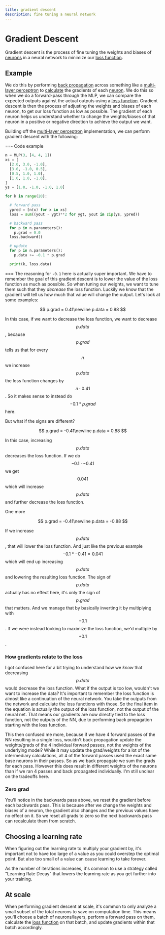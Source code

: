 ```yaml
---
title: gradient descent
description: fine tuning a neural network
---
```


# Gradient Descent

Gradient descent is the process of fine tuning the weights and biases of [neurons](../neuron) in a neural network to minimize our [loss function](../loss/).

## Example

We do this by performing [back propagation](../back-propagation/) across something like a [multi-layer perceptron](../multi-layer-perceptron/) to [calculate](../derivatives/) the gradients of each [neuron](../neuron/). We do this so when we do a forward-pass through the MLP, we can compare the expected outputs against the actual outputs using a [loss function](../loss/). Gradient descent is then the process of adjusting the weights and biases of each neuron, to get our loss function as low as possible. The gradient of each neuron helps us understand whether to change the weights/biases of that neuron in a positive or negative direction to achieve the output we want.

Building off the [multi-layer perceptron](../multi-layer-perceptron/) implementation, we can perform gradient descent with the following:

==- Code example

```python
n = MLP(3, [4, 4, 1])
xs = [
  [2.0, 3.0, -1.0],
  [3.0, -1.0, 0.5],
  [0.5, 1.0, 1.0],
  [1.0, 1.0, -1.0],
]
ys = [1.0, -1.0, -1.0, 1.0]

for k in range(20):

  # forward pass
  ypred = [n(x) for x in xs]
  loss = sum((yout - ygt)**2 for ygt, yout in zip(ys, ypred))

  # backward pass
  for p in n.parameters():
    p.grad = 0.0
  loss.backward()

  # update
  for p in n.parameters():
    p.data += -0.1 * p.grad

  print(k, loss.data)
```

===
The reasoning for `-0.1` here is actually super important. We have to remember the goal of this gradient descent is to lower the value of the loss function as much as possible. So when tuning our weights, we want to tune them such that they _decrease_ the loss function. Luckily we know that the gradient will tell us how much that value will change the output. Let's look at some examples:

$$
p.grad = 0.41\newline
p.data = 0.88
$$

In this case, if we want to decrease the loss function, we want to decrease $$p.data$$, because $$p.grad$$ tells us that for every $$n$$ we increase $$p.data$$ the loss function changes by $$n \cdot 0.41$$. So it makes sense to instead do $$-0.1 * p.grad$$ here.

But what if the signs are different?

$$
p.grad = -0.41\newline
p.data = 0.88
$$

In this case, increasing $$p.data$$ decreases the loss function. If we do $$-0.1 \cdot -0.41$$ we get $$0.041$$ which will increase $$p.data$$ and further decrease the loss function.

One more

$$
p.grad = -0.41\newline
p.data = -0.88
$$

If we increase $$p.data$$, that will lower the loss function. And just like the previous example $$-0.1 * -0.41 = 0.041$$ which will end up increasing $$p.data$$ and lowering the resulting loss function. The sign of $$p.data$$ actually has no effect here, it's only the sign of $$p.grad$$ that matters. And we manage that by basically inverting it by multiplying with $$-0.1$$. If we were instead looking to maximize the loss function, we'd multiple by $$+0.1$$.

### How gradients relate to the loss

I got confused here for a bit trying to understand how we _know_ that decreasing $$p.data$$ would decrease the loss function. What if the output is too low, wouldn't we want to increase the data? It's important to remember the loss function is almost like a continuation of the neural network. You take the outputs from the network and calculate the loss functions with those. So the final item in the equation is actually the output of the loss function, not the output of the neural net. That means our gradients are now directly tied to the loss function, not the outputs of the NN, due to performing back propagation starting with the loss function.

This then confused me more, because if we have 4 forward passes of the NN resulting in a single loss, wouldn't back propagation update the weights/grads of the 4 individual forward passes, not the weights of the underlying model? While it may update the grad/weights for a lot of the intermediary calculations, all 4 of the forward passes used the exact same base neurons in their passes. So as we back propagate we sum the grads for each pass. However this does result in different weights of the neurons than if we ran 4 passes and back propagated individually. I'm still unclear on the tradeoffs here.

### Zero grad

You'll notice in the backwards pass above, we reset the gradient before each backwards pass. This is because after we change the weights and biases of a neuron, the gradient also changes and the previous values have no effect on it. So we reset all grads to zero so the next backwards pass can recalculate them from scratch.

## Choosing a learning rate

When figuring out the learning rate to multiply your gradient by, it's important not to have too large of a value as you could overstep the optimal point. But also too small of a value can cause learning to take forever.

As the number of iterations increases, it's common to use a strategy called "Learning Rate Decay" that lowers the learning rate as you get further into your training.

## At scale

When performing gradient descent at scale, it's common to only analyze a small subset of the total neurons to save on computation time. This means you'll choose a batch of neurons/layers, perform a forward pass on them, calculate the [loss function](../loss) on that batch, and update gradients within that batch accordingly.
